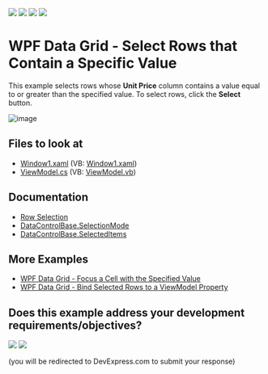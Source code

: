 <!-- default badges list -->
![](https://img.shields.io/endpoint?url=https://codecentral.devexpress.com/api/v1/VersionRange/128652847/21.1.5%2B)
[![](https://img.shields.io/badge/Open_in_DevExpress_Support_Center-FF7200?style=flat-square&logo=DevExpress&logoColor=white)](https://supportcenter.devexpress.com/ticket/details/E1920)
[![](https://img.shields.io/badge/📖_How_to_use_DevExpress_Examples-e9f6fc?style=flat-square)](https://docs.devexpress.com/GeneralInformation/403183)
[![](https://img.shields.io/badge/💬_Leave_Feedback-feecdd?style=flat-square)](#does-this-example-address-your-development-requirementsobjectives)
<!-- default badges end -->
# WPF Data Grid - Select Rows that Contain a Specific Value

This example selects rows whose **Unit Price** column contains a value equal to or greater than the specified value. To select rows, click the **Select** button.

![image](https://user-images.githubusercontent.com/65009440/175562698-a36d0ab2-2b5f-456f-8145-6c45accb005c.png)

## Files to look at

* [Window1.xaml](./CS/DXGrid_SelectRows/Window1.xaml) (VB: [Window1.xaml](./VB/DXGrid_SelectRows/Window1.xaml))
* [ViewModel.cs](./CS/DXGrid_SelectRows/ViewModel.cs) (VB: [ViewModel.vb](./VB/DXGrid_SelectRows/ViewModel.vb))

## Documentation

* [Row Selection](http://docs.devexpress.com/WPF/7359/controls-and-libraries/data-grid/focus-navigation-selection/multiple-row-selection)
* [DataControlBase.SelectionMode](http://docs.devexpress.com/WPF/DevExpress.Xpf.Grid.DataControlBase.SelectionMode)
* [DataControlBase.SelectedItems](http://docs.devexpress.com/WPF/DevExpress.Xpf.Grid.DataControlBase.SelectedItems)

## More Examples

* [WPF Data Grid - Focus a Cell with the Specified Value](https://github.com/DevExpress-Examples/how-to-focus-a-cell-with-the-specified-value-e1544)
* [WPF Data Grid - Bind Selected Rows to a ViewModel Property](https://github.com/DevExpress-Examples/wpf-data-grid-bind-selected-rows-to-viewmodel-property)
<!-- feedback -->
## Does this example address your development requirements/objectives?

[<img src="https://www.devexpress.com/support/examples/i/yes-button.svg"/>](https://www.devexpress.com/support/examples/survey.xml?utm_source=github&utm_campaign=wpf-data-grid-select-rows-that-contain-specific-value&~~~was_helpful=yes) [<img src="https://www.devexpress.com/support/examples/i/no-button.svg"/>](https://www.devexpress.com/support/examples/survey.xml?utm_source=github&utm_campaign=wpf-data-grid-select-rows-that-contain-specific-value&~~~was_helpful=no)

(you will be redirected to DevExpress.com to submit your response)
<!-- feedback end -->
